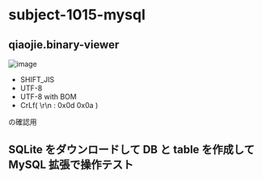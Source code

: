 # subject-1015-mysql

## qiaojie.binary-viewer
![image](https://user-images.githubusercontent.com/1501327/137422272-23c84355-e1c0-4955-b112-0d64543ebc53.png)

- SHIFT_JIS
- UTF-8
- UTF-8 with BOM
- CrLf( \r\n : 0x0d 0x0a )

の確認用

## SQLite をダウンロードして DB と table を作成して MySQL 拡張で操作テスト

